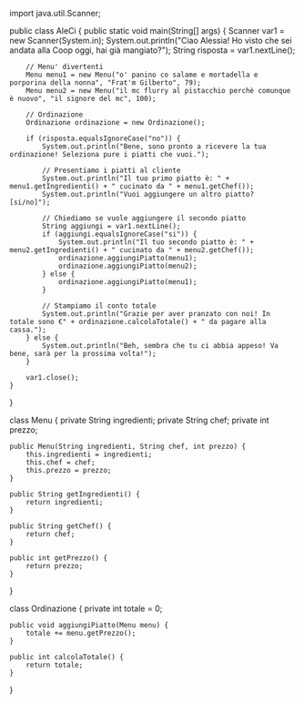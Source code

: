 import java.util.Scanner;

public class AleCi {
    public static void main(String[] args) {
        Scanner var1 = new Scanner(System.in); 
        System.out.println("Ciao Alessia! Ho visto che sei andata alla Coop oggi, hai già mangiato?");
        String risposta = var1.nextLine();
        
        // Menu' divertenti
        Menu menu1 = new Menu("o' panino co salame e mortadella e porporina della nonna", "Frat'm Gilberto", 79);
        Menu menu2 = new Menu("il mc flurry al pistacchio perchè comunque è nuovo", "il signore del mc", 100);
        
        // Ordinazione
        Ordinazione ordinazione = new Ordinazione();
        
        if (risposta.equalsIgnoreCase("no")) {
            System.out.println("Bene, sono pronto a ricevere la tua ordinazione! Seleziona pure i piatti che vuoi.");
            
            // Presentiamo i piatti al cliente
            System.out.println("Il tuo primo piatto è: " + menu1.getIngredienti() + " cucinato da " + menu1.getChef());
            System.out.println("Vuoi aggiungere un altro piatto? [si/no]");
            
            // Chiediamo se vuole aggiungere il secondo piatto
            String aggiungi = var1.nextLine();
            if (aggiungi.equalsIgnoreCase("si")) {
                System.out.println("Il tuo secondo piatto è: " + menu2.getIngredienti() + " cucinato da " + menu2.getChef());
                ordinazione.aggiungiPiatto(menu1);
                ordinazione.aggiungiPiatto(menu2);
            } else {
                ordinazione.aggiungiPiatto(menu1);
            }
            
            // Stampiamo il conto totale
            System.out.println("Grazie per aver pranzato con noi! In totale sono €" + ordinazione.calcolaTotale() + " da pagare alla cassa.");
        } else {
            System.out.println("Beh, sembra che tu ci abbia appeso! Va bene, sarà per la prossima volta!");
        }
        
        var1.close();
    }
}

class Menu {
    private String ingredienti;
    private String chef;
    private int prezzo;

    public Menu(String ingredienti, String chef, int prezzo) {
        this.ingredienti = ingredienti;
        this.chef = chef;
        this.prezzo = prezzo;
    }

    public String getIngredienti() {
        return ingredienti;
    }

    public String getChef() {
        return chef;
    }

    public int getPrezzo() {
        return prezzo;
    }
}

class Ordinazione {
    private int totale = 0;

    public void aggiungiPiatto(Menu menu) {
        totale += menu.getPrezzo();
    }

    public int calcolaTotale() {
        return totale;
    }
}

   
